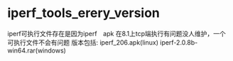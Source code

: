 # iperf_tools_erery_version
iperf可执行文件存在是因为iperf　apk 在8.1上tcp端执行有问题没人维护，一个可执行文件不会有问题
版本包括:
iperf_206.apk(linux)
iperf-2.0.8b-win64.rar(windows)
